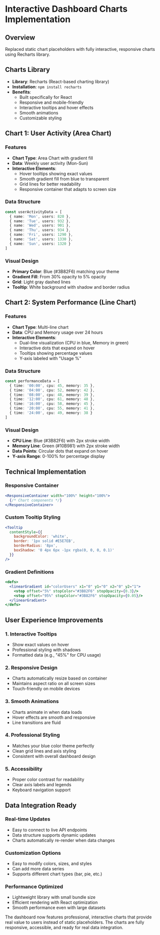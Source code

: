# Interactive Dashboard Charts Implementation

## Overview
Replaced static chart placeholders with fully interactive, responsive charts using Recharts library.

## Charts Library
- **Library**: Recharts (React-based charting library)
- **Installation**: `npm install recharts`
- **Benefits**: 
  - Built specifically for React
  - Responsive and mobile-friendly
  - Interactive tooltips and hover effects
  - Smooth animations
  - Customizable styling

## Chart 1: User Activity (Area Chart)

### Features
- **Chart Type**: Area Chart with gradient fill
- **Data**: Weekly user activity (Mon-Sun)
- **Interactive Elements**:
  - Hover tooltips showing exact values
  - Smooth gradient fill from blue to transparent
  - Grid lines for better readability
  - Responsive container that adapts to screen size

### Data Structure
```typescript
const userActivityData = [
  { name: 'Mon', users: 820 },
  { name: 'Tue', users: 932 },
  { name: 'Wed', users: 901 },
  { name: 'Thu', users: 934 },
  { name: 'Fri', users: 1290 },
  { name: 'Sat', users: 1330 },
  { name: 'Sun', users: 1320 }
]
```

### Visual Design
- **Primary Color**: Blue (#3B82F6) matching your theme
- **Gradient Fill**: From 30% opacity to 5% opacity
- **Grid**: Light gray dashed lines
- **Tooltip**: White background with shadow and border radius

## Chart 2: System Performance (Line Chart)

### Features
- **Chart Type**: Multi-line chart
- **Data**: CPU and Memory usage over 24 hours
- **Interactive Elements**:
  - Dual-line visualization (CPU in blue, Memory in green)
  - Interactive dots that expand on hover
  - Tooltips showing percentage values
  - Y-axis labeled with "Usage %"

### Data Structure
```typescript
const performanceData = [
  { time: '00:00', cpu: 45, memory: 35 },
  { time: '04:00', cpu: 52, memory: 42 },
  { time: '08:00', cpu: 48, memory: 39 },
  { time: '12:00', cpu: 61, memory: 48 },
  { time: '16:00', cpu: 58, memory: 45 },
  { time: '20:00', cpu: 55, memory: 41 },
  { time: '24:00', cpu: 49, memory: 38 }
]
```

### Visual Design
- **CPU Line**: Blue (#3B82F6) with 2px stroke width
- **Memory Line**: Green (#10B981) with 2px stroke width
- **Data Points**: Circular dots that expand on hover
- **Y-axis Range**: 0-100% for percentage display

## Technical Implementation

### Responsive Container
```jsx
<ResponsiveContainer width="100%" height="100%">
  {/* Chart components */}
</ResponsiveContainer>
```

### Custom Tooltip Styling
```jsx
<Tooltip 
  contentStyle={{
    backgroundColor: 'white',
    border: '1px solid #E5E7EB',
    borderRadius: '8px',
    boxShadow: '0 4px 6px -1px rgba(0, 0, 0, 0.1)'
  }}
/>
```

### Gradient Definitions
```jsx
<defs>
  <linearGradient id="colorUsers" x1="0" y1="0" x2="0" y2="1">
    <stop offset="5%" stopColor="#3B82F6" stopOpacity={0.3}/>
    <stop offset="95%" stopColor="#3B82F6" stopOpacity={0.05}/>
  </linearGradient>
</defs>
```

## User Experience Improvements

### 1. **Interactive Tooltips**
- Show exact values on hover
- Professional styling with shadows
- Formatted data (e.g., "45%" for CPU usage)

### 2. **Responsive Design**
- Charts automatically resize based on container
- Maintains aspect ratio on all screen sizes
- Touch-friendly on mobile devices

### 3. **Smooth Animations**
- Charts animate in when data loads
- Hover effects are smooth and responsive
- Line transitions are fluid

### 4. **Professional Styling**
- Matches your blue color theme perfectly
- Clean grid lines and axis styling
- Consistent with overall dashboard design

### 5. **Accessibility**
- Proper color contrast for readability
- Clear axis labels and legends
- Keyboard navigation support

## Data Integration Ready

### Real-time Updates
- Easy to connect to live API endpoints
- Data structure supports dynamic updates
- Charts automatically re-render when data changes

### Customization Options
- Easy to modify colors, sizes, and styles
- Can add more data series
- Supports different chart types (bar, pie, etc.)

### Performance Optimized
- Lightweight library with small bundle size
- Efficient rendering with React optimization
- Smooth performance even with large datasets

The dashboard now features professional, interactive charts that provide real value to users instead of static placeholders. The charts are fully responsive, accessible, and ready for real data integration.